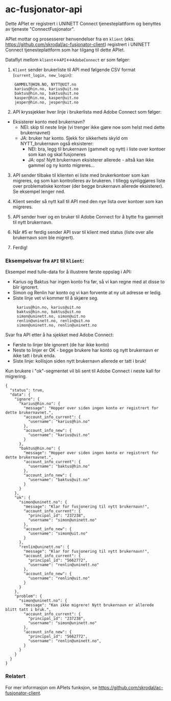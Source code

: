 # ac-fusjonator-api

Dette APIet er registrert i UNINETT Connect tjenesteplattform og benyttes av tjeneste "ConnectFusjonator".

APIet mottar og prosesserer henvendelser fra en `klient` (eks. https://github.com/skrodal/ac-fusjonator-client) registrert i UNINETT Connect tjenesteplattform som har tilgang til dette APIet.
 
Dataflyt mellom `klient`<->`API`<->`AdobeConnect` er som følger:


1. `Klient` sender brukerliste til API med følgende CSV format (`current_login, new_login`):

```
    GAMMELT@HIN.NO, NYTT@UIT.no 
    karius@hin.no, karius@uit.no 
    baktus@hin.no, baktus@uit.no 
    kasper@hin.no, kasper@uit.no 
    jesper@hin.no, jesper@uit.no
```
 
2. API kryssjekker hver linje i brukerlista med Adobe Connect som følger:

- Eksisterer konto med brukernavn?
    - NEI: skip til neste linje (vi trenger ikke gjøre noe som helst med dette brukernavnet)
    - JA: bruker har konto. Sjekk for sikkerhets skyld om NYTT_brukernavn også eksisterer:
        - NEI: bra, legg til brukernavn (gammelt og nytt) i liste over kontoer som kan og skal fusjoneres
        - JA: ops! Nytt brukernavn eksisterer allerede - altså kan ikke gammel og ny konto migreres... 

3. API sender tilbake til klienten ei liste med brukerkontoer som kan migreres, og som kan kontrolleres av brukeren. I tillegg synliggjøres liste over problematiske kontoer (der begge brukernavn allerede eksisterer). Se eksempel lenger ned.

4. Klient sender så nytt kall til API med den nye lista over kontoer som kan migreres.

5. API sender hver og en bruker til Adobe Connect for å bytte fra gammelt til nytt brukernavn.

6. Når #5 er ferdig sender API svar til klient med status (liste over alle brukernavn som ble migrert).

7. Ferdig!


### Eksempelsvar fra `API` til `klient`:

Eksempel med tulle-data for å illustrere første oppslag i API: 

- Karius og Baktus har ingen konto fra før, så vi kan regne med at disse to blir ignorert. 
- Simon og Renlin har konto og vi kan forvente at ny uit adresse er ledig.
- Siste linje vet vi kommer til å skjære seg.

```
     karius@hin.no, karius@uit.no
     baktus@hin.no, baktus@uit.no
     simon@uninett.no, simon@uit.no
     renlin@uninett.no, renlin@uit.no
     simon@uninett.no, renlin@uninett.no
```

Svar fra API etter å ha sjekket med Adobe Connect:

- Første to linjer ble ignorert (de har ikke konto)
- Neste to linjer er OK - begge brukere har konto og nytt brukernavn er ikke tatt i bruk enda. 
- Siste linje: kollisjon siden nytt brukernavn allerede er tatt i bruk!

Kun brukere i "ok"-segmentet vil bli sent til Adobe Connect i neste kall for migrering.

```
{
  "status": true,
  "data": {
    "ignore": {
      "karius@hin.no": {
        "message": "Hopper over siden ingen konto er registrert for dette brukernavnet.",
        "account_info_current": {
          "username": "karius@hin.no"
        },
        "account_info_new": {
          "username": "karius@uit.no"
        }
      },
      "baktus@hin.no": {
        "message": "Hopper over siden ingen konto er registrert for dette brukernavnet.",
        "account_info_current": {
          "username": "baktus@hin.no"
        },
        "account_info_new": {
          "username": "baktus@uit.no"
        }
      }
    },
    "ok": {
      "simon@uninett.no": {
        "message": "Klar for fusjonering til nytt brukernavn!",
        "account_info_current": {
          "principal_id": "237238",
          "username": "simon@uninett.no"
        },
        "account_info_new": {
          "username": "simon@uit.no"
        }
      },
      "renlin@uninett.no": {
        "message": "Klar for fusjonering til nytt brukernavn!",
        "account_info_current": {
          "principal_id": "5662772",
          "username": "renlin@uninett.no"
        },
        "account_info_new": {
          "username": "renlin@uit.no"
        }
      }
    },
    "problem": {
      "simon@uninett.no": {
        "message": "Kan ikke migrere! Nytt brukernavn er allerede blitt tatt i bruk.",
        "account_info_current": {
          "principal_id": "237238",
          "username": "simon@uninett.no"
        },
        "account_info_new": {
          "principal_id": "5662772",
          "username": "renlin@uninett.no",
        }
      }
    }
  }
}
```


### Relatert

For mer informasjon om APIets funksjon, se https://github.com/skrodal/ac-fusjonator-client. 

